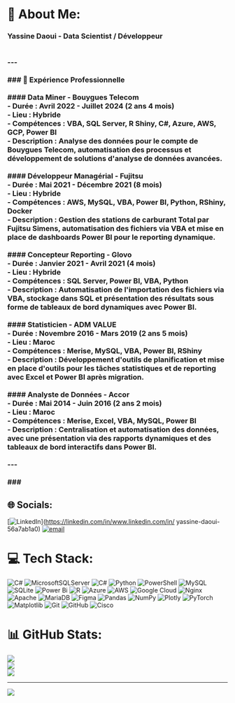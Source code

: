# 💫 About Me:
### Yassine Daoui - Data Scientist / Développeur<br><br><br>---<br><br>### 🔭 **Expérience Professionnelle**<br><br>#### **Data Miner - Bouygues Telecom**<br>- **Durée :** Avril 2022 - Juillet 2024 (2 ans 4 mois)<br>- **Lieu :** Hybride<br>- **Compétences :** VBA, SQL Server, R Shiny, C#, Azure, AWS, GCP, Power BI<br>- **Description :** Analyse des données pour le compte de Bouygues Telecom, automatisation des processus et développement de solutions d'analyse de données avancées.<br><br>#### **Développeur Managérial - Fujitsu**<br>- **Durée :** Mai 2021 - Décembre 2021 (8 mois)<br>- **Lieu :** Hybride <br>- **Compétences :** AWS, MySQL, VBA, Power BI, Python, RShiny, Docker<br>- **Description :** Gestion des stations de carburant Total par Fujitsu Simens, automatisation des fichiers via VBA et mise en place de dashboards Power BI pour le reporting dynamique.<br><br>#### **Concepteur Reporting - Glovo**<br>- **Durée :** Janvier 2021 - Avril 2021 (4 mois)<br>- **Lieu :** Hybride<br>- **Compétences :** SQL Server, Power BI, VBA, Python<br>- **Description :** Automatisation de l'importation des fichiers via VBA, stockage dans SQL et présentation des résultats sous forme de tableaux de bord dynamiques avec Power BI.<br><br>#### **Statisticien - ADM VALUE**<br>- **Durée :** Novembre 2016 - Mars 2019 (2 ans 5 mois)<br>- **Lieu :** Maroc<br>- **Compétences :** Merise, MySQL, VBA, Power BI, RShiny<br>- **Description :** Développement d'outils de planification et mise en place d'outils pour les tâches statistiques et de reporting avec Excel et Power BI après migration.<br><br>#### **Analyste de Données - Accor**<br>- **Durée :** Mai 2014 - Juin 2016 (2 ans 2 mois)<br>- **Lieu :** Maroc<br>- **Compétences :** Merise, Excel, VBA, MySQL, Power BI<br>- **Description :** Centralisation et automatisation des données, avec une présentation via des rapports dynamiques et des tableaux de bord interactifs dans Power BI.<br><br>---<br><br>### 


## 🌐 Socials:
[![LinkedIn](https://img.shields.io/badge/LinkedIn-%230077B5.svg?logo=linkedin&logoColor=white)](https://linkedin.com/in/www.linkedin.com/in/ yassine-daoui-56a7ab1a0) [![email](https://img.shields.io/badge/Email-D14836?logo=gmail&logoColor=white)](mailto:daoui00yassine@gmail.com) 

# 💻 Tech Stack:
![C#](https://img.shields.io/badge/c%23-%23239120.svg?style=for-the-badge&logo=csharp&logoColor=white) ![MicrosoftSQLServer](https://img.shields.io/badge/Microsoft%20SQL%20Server-CC2927?style=for-the-badge&logo=microsoft%20sql%20server&logoColor=white) ![C#](https://img.shields.io/badge/c%23-%23239120.svg?style=for-the-badge&logo=csharp&logoColor=white) ![Python](https://img.shields.io/badge/python-3670A0?style=for-the-badge&logo=python&logoColor=ffdd54) ![PowerShell](https://img.shields.io/badge/PowerShell-%235391FE.svg?style=for-the-badge&logo=powershell&logoColor=white) ![MySQL](https://img.shields.io/badge/mysql-4479A1.svg?style=for-the-badge&logo=mysql&logoColor=white) ![SQLite](https://img.shields.io/badge/sqlite-%2307405e.svg?style=for-the-badge&logo=sqlite&logoColor=white) ![Power Bi](https://img.shields.io/badge/power_bi-F2C811?style=for-the-badge&logo=powerbi&logoColor=black) ![R](https://img.shields.io/badge/r-%23276DC3.svg?style=for-the-badge&logo=r&logoColor=white) ![Azure](https://img.shields.io/badge/azure-%230072C6.svg?style=for-the-badge&logo=microsoftazure&logoColor=white) ![AWS](https://img.shields.io/badge/AWS-%23FF9900.svg?style=for-the-badge&logo=amazon-aws&logoColor=white) ![Google Cloud](https://img.shields.io/badge/GoogleCloud-%234285F4.svg?style=for-the-badge&logo=google-cloud&logoColor=white) ![Nginx](https://img.shields.io/badge/nginx-%23009639.svg?style=for-the-badge&logo=nginx&logoColor=white) ![Apache](https://img.shields.io/badge/apache-%23D42029.svg?style=for-the-badge&logo=apache&logoColor=white) ![MariaDB](https://img.shields.io/badge/MariaDB-003545?style=for-the-badge&logo=mariadb&logoColor=white) ![Figma](https://img.shields.io/badge/figma-%23F24E1E.svg?style=for-the-badge&logo=figma&logoColor=white) ![Pandas](https://img.shields.io/badge/pandas-%23150458.svg?style=for-the-badge&logo=pandas&logoColor=white) ![NumPy](https://img.shields.io/badge/numpy-%23013243.svg?style=for-the-badge&logo=numpy&logoColor=white) ![Plotly](https://img.shields.io/badge/Plotly-%233F4F75.svg?style=for-the-badge&logo=plotly&logoColor=white) ![PyTorch](https://img.shields.io/badge/PyTorch-%23EE4C2C.svg?style=for-the-badge&logo=PyTorch&logoColor=white) ![Matplotlib](https://img.shields.io/badge/Matplotlib-%23ffffff.svg?style=for-the-badge&logo=Matplotlib&logoColor=black) ![Git](https://img.shields.io/badge/git-%23F05033.svg?style=for-the-badge&logo=git&logoColor=white) ![GitHub](https://img.shields.io/badge/github-%23121011.svg?style=for-the-badge&logo=github&logoColor=white) ![Cisco](https://img.shields.io/badge/cisco-%23049fd9.svg?style=for-the-badge&logo=cisco&logoColor=black)
# 📊 GitHub Stats:
![](https://github-readme-stats.vercel.app/api?username=YDaoui&theme=dark&hide_border=false&include_all_commits=false&count_private=true)<br/>
![](https://github-readme-streak-stats.herokuapp.com/?user=YDaoui&theme=dark&hide_border=false)<br/>
![](https://github-readme-stats.vercel.app/api/top-langs/?username=YDaoui&theme=dark&hide_border=false&include_all_commits=false&count_private=true&layout=compact)

---
[![](https://visitcount.itsvg.in/api?id=YDaoui&icon=0&color=0)](https://visitcount.itsvg.in)

<!-- Proudly created with GPRM ( https://gprm.itsvg.in ) -->

